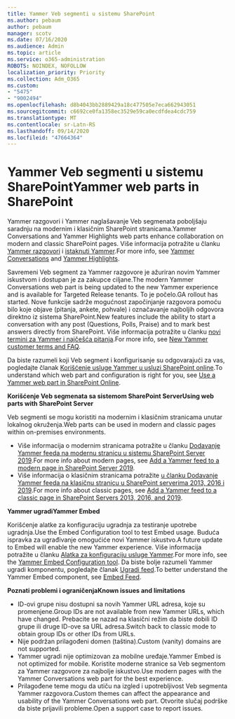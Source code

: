 ```yaml
---
title: Yammer Veb segmenti u sistemu SharePoint
ms.author: pebaum
author: pebaum
manager: scotv
ms.date: 07/16/2020
ms.audience: Admin
ms.topic: article
ms.service: o365-administration
ROBOTS: NOINDEX, NOFOLLOW
localization_priority: Priority
ms.collection: Adm_O365
ms.custom:
- "5475"
- "9002494"
ms.openlocfilehash: d8b4043bb2889429a18c477505e7eca662943051
ms.sourcegitcommit: c6692ce0fa1358ec3529e59ca0ecdfdea4cdc759
ms.translationtype: MT
ms.contentlocale: sr-Latn-RS
ms.lasthandoff: 09/14/2020
ms.locfileid: "47664364"
---
```

# <a name="yammer-web-parts-in-sharepoint"></a><span data-ttu-id="fc47a-102">Yammer Veb segmenti u sistemu SharePoint</span><span class="sxs-lookup"><span data-stu-id="fc47a-102">Yammer web parts in SharePoint</span></span>

<span data-ttu-id="fc47a-103">Yammer razgovori i Yammer naglašavanje Veb segmenata poboljšaju saradnju na modernim i klasičnim SharePoint stranicama.</span><span class="sxs-lookup"><span data-stu-id="fc47a-103">Yammer Conversations and Yammer Highlights web parts enhance collaboration on modern and classic SharePoint pages.</span></span> <span data-ttu-id="fc47a-104">Više informacija potražite u članku [Yammer razgovori](https://support.microsoft.com/office/use-a-yammer-web-part-in-sharepoint-online-a53cfa0c-3d09-42c8-a286-1038a81c59da#conversations)  i  [istaknuti Yammer](https://support.microsoft.com/office/use-a-yammer-web-part-in-sharepoint-online-a53cfa0c-3d09-42c8-a286-1038a81c59da#highlights).</span><span class="sxs-lookup"><span data-stu-id="fc47a-104">For more info, see [Yammer Conversations](https://support.microsoft.com/office/use-a-yammer-web-part-in-sharepoint-online-a53cfa0c-3d09-42c8-a286-1038a81c59da#conversations)  and  [Yammer Highlights](https://support.microsoft.com/office/use-a-yammer-web-part-in-sharepoint-online-a53cfa0c-3d09-42c8-a286-1038a81c59da#highlights).</span></span>    

<span data-ttu-id="fc47a-105">Savremeni Veb segment za Yammer razgovore je ažuriran novim Yammer iskustvom i dostupan je za zakupce ciljane.</span><span class="sxs-lookup"><span data-stu-id="fc47a-105">The modern Yammer Conversations web part is being updated to the new Yammer experience and is available for Targeted Release tenants.</span></span> <span data-ttu-id="fc47a-106">To je počelo.</span><span class="sxs-lookup"><span data-stu-id="fc47a-106">GA rollout has started.</span></span> <span data-ttu-id="fc47a-107">Nove funkcije sadrže mogućnost započinjanje razgovora pomoću bilo koje objave (pitanja, ankete, pohvale) i označavanje najboljih odgovora direktno iz sistema SharePoint.</span><span class="sxs-lookup"><span data-stu-id="fc47a-107">New features include the ability to start a conversation with any post (Questions, Polls, Praise) and to mark best answers directly from SharePoint.</span></span> <span data-ttu-id="fc47a-108">Više informacija potražite u članku [novi termini za Yammer i najčešća pitanja](https://docs.microsoft.com/yammer/get-started-with-yammer/newyammer-faq).</span><span class="sxs-lookup"><span data-stu-id="fc47a-108">For more info, see [New Yammer customer terms and FAQ](https://docs.microsoft.com/yammer/get-started-with-yammer/newyammer-faq).</span></span>

 <span data-ttu-id="fc47a-109">Da biste razumeli koji Veb segment i konfigurisanje su odgovarajući za vas, pogledajte članak [Korišćenje usluge Yammer u usluzi SharePoint online](https://support.microsoft.com/office/use-a-yammer-web-part-in-sharepoint-online-a53cfa0c-3d09-42c8-a286-1038a81c59da).</span><span class="sxs-lookup"><span data-stu-id="fc47a-109">To understand which web part and configuration is right for you, see [Use a Yammer web part in SharePoint Online](https://support.microsoft.com/office/use-a-yammer-web-part-in-sharepoint-online-a53cfa0c-3d09-42c8-a286-1038a81c59da).</span></span>  

<span data-ttu-id="fc47a-110">**Korišćenje Veb segmenata sa sistemom SharePoint Server**</span><span class="sxs-lookup"><span data-stu-id="fc47a-110">**Using web parts with SharePoint Server**</span></span>  

<span data-ttu-id="fc47a-111">Veb segmenti se mogu koristiti na modernim i klasičnim stranicama unutar lokalnog okruženja.</span><span class="sxs-lookup"><span data-stu-id="fc47a-111">Web parts can be used in modern and classic pages within on-premises environments.</span></span>

- <span data-ttu-id="fc47a-112">Više informacija o modernim stranicama potražite u članku [Dodavanje Yammer feeda na modernu stranicu u sistemu SharePoint Server 2019](https://docs.microsoft.com/yammer/integrate-yammer-with-other-apps/embed-a-feed-into-a-sharepoint-site#add-a-yammer-feed-to-a-modern-page-in-sharepoint-server-2019).</span><span class="sxs-lookup"><span data-stu-id="fc47a-112">For more info about modern pages, see [Add a Yammer feed to a modern page in SharePoint Server 2019](https://docs.microsoft.com/yammer/integrate-yammer-with-other-apps/embed-a-feed-into-a-sharepoint-site#add-a-yammer-feed-to-a-modern-page-in-sharepoint-server-2019).</span></span> 
- <span data-ttu-id="fc47a-113">Više informacija o klasičnim stranicama potražite [u članku Dodavanje Yammer feeda na klasičnu stranicu u SharePoint serverima 2013, 2016 i 2019](https://docs.microsoft.com/yammer/integrate-yammer-with-other-apps/embed-a-feed-into-a-sharepoint-site#add-a-yammer-feed-to-a-classic-page-in-sharepoint-servers-2013-2016-and-2019).</span><span class="sxs-lookup"><span data-stu-id="fc47a-113">For more info about classic pages, see [Add a Yammer feed to a classic page in SharePoint Servers 2013, 2016, and 2019](https://docs.microsoft.com/yammer/integrate-yammer-with-other-apps/embed-a-feed-into-a-sharepoint-site#add-a-yammer-feed-to-a-classic-page-in-sharepoint-servers-2013-2016-and-2019).</span></span>

<span data-ttu-id="fc47a-114">**Yammer ugradi**</span><span class="sxs-lookup"><span data-stu-id="fc47a-114">**Yammer Embed**</span></span>  

<span data-ttu-id="fc47a-115">Korišćenje alatke za konfiguraciju ugradnja za testiranje upotrebe ugradnja.</span><span class="sxs-lookup"><span data-stu-id="fc47a-115">Use the Embed Configuration tool to test Embed usage.</span></span> <span data-ttu-id="fc47a-116">Buduća ispravka za ugrađivanje omogućiće novi Yammer iskustvo.</span><span class="sxs-lookup"><span data-stu-id="fc47a-116">A future update to Embed will enable the new Yammer experience.</span></span> <span data-ttu-id="fc47a-117">Više informacija potražite u članku [Alatka za konfiguraciju usluge Yammer](https://aka.ms/YammerEmbedConfigureTool).</span><span class="sxs-lookup"><span data-stu-id="fc47a-117">For more info, see the [Yammer Embed Configuration tool](https://aka.ms/YammerEmbedConfigureTool).</span></span> <span data-ttu-id="fc47a-118">Da biste bolje razumeli Yammer ugradi komponentu, pogledajte članak [Ugradi feed](https://aka.ms/YammerDevDocs).</span><span class="sxs-lookup"><span data-stu-id="fc47a-118">To better understand the Yammer Embed component, see [Embed Feed](https://aka.ms/YammerDevDocs).</span></span>

<span data-ttu-id="fc47a-119">**Poznati problemi i ograničenja**</span><span class="sxs-lookup"><span data-stu-id="fc47a-119">**Known issues and limitations**</span></span>

- <span data-ttu-id="fc47a-120">ID-ovi grupe nisu dostupni sa novih Yammer URL adresa, koje su promenjene.</span><span class="sxs-lookup"><span data-stu-id="fc47a-120">Group IDs are not available from new Yammer URLs, which have changed.</span></span> <span data-ttu-id="fc47a-121">Prebacite se nazad na klasični režim da biste dobili ID grupe ili druge ID-ove sa URL adresa.</span><span class="sxs-lookup"><span data-stu-id="fc47a-121">Switch back to classic mode to obtain group IDs or other IDs from URLs.</span></span>
- <span data-ttu-id="fc47a-122">Nije podržan prilagođeni domen (taština).</span><span class="sxs-lookup"><span data-stu-id="fc47a-122">Custom (vanity) domains are not supported.</span></span>
- <span data-ttu-id="fc47a-123">Yammer ugradi nije optimizovan za mobilne uređaje.</span><span class="sxs-lookup"><span data-stu-id="fc47a-123">Yammer Embed is not optimized for mobile.</span></span> <span data-ttu-id="fc47a-124">Koristite moderne stranice sa Veb segmentom za Yammer razgovore za najbolje iskustvo.</span><span class="sxs-lookup"><span data-stu-id="fc47a-124">Use modern pages with the Yammer Conversations web part for the best experience.</span></span>
- <span data-ttu-id="fc47a-125">Prilagođene teme mogu da utiču na izgled i upotrebljivost Veb segmenta Yammer razgovora.</span><span class="sxs-lookup"><span data-stu-id="fc47a-125">Custom themes can affect the appearance and usability of the Yammer Conversations web part.</span></span> <span data-ttu-id="fc47a-126">Otvorite slučaj podrške da biste prijavili probleme.</span><span class="sxs-lookup"><span data-stu-id="fc47a-126">Open a support case to report issues.</span></span>